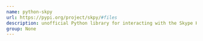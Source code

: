 ```yaml
---
name: python-skpy
url: https://pypi.org/project/skpy/#files
description: unofficial Python library for interacting with the Skype HTTP API. URL : https://pypi.org/project/skpy/#files Groups : None
group: None
---
```

